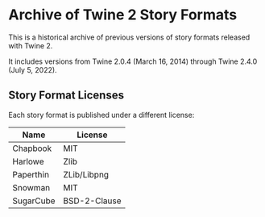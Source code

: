 # Archive of Twine 2 Story Formats

This is a historical archive of previous versions of story formats released with Twine 2. 

It includes versions from Twine 2.0.4 (March 16, 2014) through Twine 2.4.0 (July 5, 2022).

## Story Format Licenses

Each story format is published under a different license:

| Name      | License      |
|-----------|--------------|
| Chapbook  | MIT          |
| Harlowe   | Zlib         |
| Paperthin | ZLib/Libpng  |
| Snowman   | MIT          |
| SugarCube | BSD-2-Clause |
